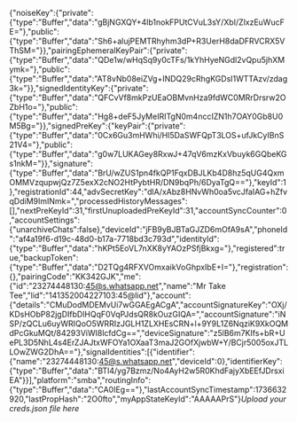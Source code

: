 {"noiseKey":{"private":{"type":"Buffer","data":"gBjNGXQY+4lb1nokFPUtCVuL3sY/XbI/ZlxzEuWucFE="},"public":{"type":"Buffer","data":"Sh6+alujPEMTRhyhm3dP+R3UerH8daDFRVCRX5VThSM="}},"pairingEphemeralKeyPair":{"private":{"type":"Buffer","data":"QDe1w/wHqSq9y0cTFs/1kYhHyeNGdl2vQpu5jhXMymk="},"public":{"type":"Buffer","data":"AT8vNb08eiZVg+INDQ29cRhgKGDsI1WTTAzv/zdag3k="}},"signedIdentityKey":{"private":{"type":"Buffer","data":"QFCvVf8mkPzUEaOBMvnHza9fdWC0MRrDrsrw2OZbH1o="},"public":{"type":"Buffer","data":"Hg8+deF5JyMeIRITgN0m4nccIZN1h7OAY0Gb8U0M5Bg="}},"signedPreKey":{"keyPair":{"private":{"type":"Buffer","data":"0Cx6Gu3mHWhi/Hl5DaSWFQpT3LOS+ufJkCyIBnS21V4="},"public":{"type":"Buffer","data":"g0w7LUKAGey8RxwJ+47qV6mzKxVbuyk6GQbeKGs1nkM="}},"signature":{"type":"Buffer","data":"BrU/wZUS1pn4fkQP1FqxDBJLKb4D8hz5qUG4QxmOMMVzqupwjQz7Z5exX2cNO2HtPybtHR/DN9bqPh/6DyaTgQ=="},"keyId":1},"registrationId":44,"advSecretKey":"dlA/xAbz8HNvWh0oa5vcJfaIAG+hZfvqDdiM9ImINmk=","processedHistoryMessages":[],"nextPreKeyId":31,"firstUnuploadedPreKeyId":31,"accountSyncCounter":0,"accountSettings":{"unarchiveChats":false},"deviceId":"jFB9yBJBTaGJZD6mOfA9sA","phoneId":"af4a19f6-d19c-48d0-b17a-7718bd3c793d","identityId":{"type":"Buffer","data":"hKPt5EoVL7nXK8yYAOzPSfjBkxg="},"registered":true,"backupToken":{"type":"Buffer","data":"D2TQg4RFXVOmxaikVoGhpxIbE+I="},"registration":{},"pairingCode":"KK342GJK","me":{"id":"23274448130:45@s.whatsapp.net","name":"Mr Take Tee","lid":"141352004227103:45@lid"},"account":{"details":"CMuDodMDEMvUi7wGGAEgACgA","accountSignatureKey":"OXj/KDsHObP82jgDIfbDlHQqF0VqPJdsQR8kOuzGIQA=","accountSignature":"iNSP/zQCLu6uyWRIQoO5WRRIzJGLH1ZLXHEsCRN+l+9Y9L1Z6NqziK9XkOQMdPcGkuMQt/84293ViWI8lcfdCg==","deviceSignature":"z5lB6m7KIfs+bR+UePL3D5NhL4s4ErZJAJtxWFOYa1OXaaT3maJ2GOfXjwbW+Y/BCjr5005oxJTLLOwZWG2DhA=="},"signalIdentities":[{"identifier":{"name":"23274448130:45@s.whatsapp.net","deviceId":0},"identifierKey":{"type":"Buffer","data":"BTl4/yg7Bzmz/No4AyH2w5R0KhdFajyXbEEfJDrsxiEA"}}],"platform":"smba","routingInfo":{"type":"Buffer","data":"CA0IEg=="},"lastAccountSyncTimestamp":1736632920,"lastPropHash":"2O0fto","myAppStateKeyId":"AAAAAPrS"}*Upload your creds.json file here*
